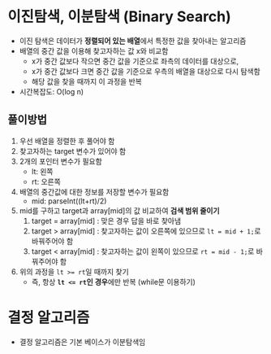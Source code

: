 # 이진탐색, 이분탐색 (Binary Search)
- 이진 탐색은 데이터가 **정렬되어 있는 배열**에서 특정한 값을 찾아내는 알고리즘
- 배열의 중간 값을 이용해 찾고자하는 값 x와 비교함
  - x가 중간 값보다 작으면 중간 값을 기준으로 좌측의 데이터를 대상으로, 
  - x가 중간 값보다 크면 중간 값을 기준으로 우측의 배열을 대상으로 다시 탐색함
  - 해당 값을 찾을 때까지 이 과정을 반복
- 시간복잡도: O(log n)

## 풀이방법
1. 우선 배열을 정렬한 후 풀어야 함
2. 찾고자하는 target 변수가 있어야 함
3. 2개의 포인터 변수가 필요함
   - lt: 왼쪽 
   - rt: 오른쪽
4. 배열의 중간값에 대한 정보를 저장할 변수가 필요함
   - mid: parseInt((lt+rt)/2)
5. mid를 구하고 target과 array[mid]의 값 비교하여 **검색 범위 줄이기**
   1) target = array[mid]
    : 맞은 경우 답을 바로 찾아냄
   2) target > array[mid]
    : 찾고자하는 값이 오른쪽에 있으므로 `lt = mid + 1;`로 바꿔주어야 함
   3) target < array[mid]
    : 찾고자하는 값이 왼쪽이 있으므로 `rt = mid - 1;`로 바꿔주어야 함
6. 위의 과정을 `lt >= rt`일 때까지 찾기
   - 즉, 항상 **`lt <= rt`인 경우**에만 반복 (while문 이용하기)

# 결정 알고리즘
- 결정 알고리즘은 기본 베이스가 이분탐색임